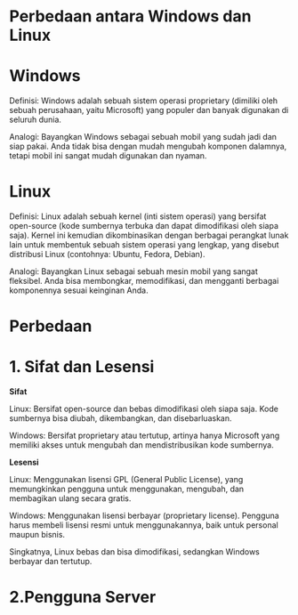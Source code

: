 # Perbedaan antara Windows dan Linux
# Windows 
Definisi: Windows adalah sebuah sistem operasi proprietary (dimiliki oleh sebuah perusahaan, yaitu Microsoft) yang populer dan banyak digunakan di seluruh dunia.

Analogi: Bayangkan Windows sebagai sebuah mobil yang sudah jadi dan siap pakai. Anda tidak bisa dengan mudah mengubah komponen dalamnya, tetapi mobil ini sangat mudah digunakan dan nyaman.
# Linux
Definisi: Linux adalah sebuah kernel (inti sistem operasi) yang bersifat open-source (kode sumbernya terbuka dan dapat dimodifikasi oleh siapa saja). Kernel ini kemudian dikombinasikan dengan berbagai perangkat lunak lain untuk membentuk sebuah sistem operasi yang lengkap, yang disebut distribusi Linux (contohnya: Ubuntu, Fedora, Debian).

Analogi: Bayangkan Linux sebagai sebuah mesin mobil yang sangat fleksibel. Anda bisa membongkar, memodifikasi, dan mengganti berbagai komponennya sesuai keinginan Anda.
# Perbedaan
# 1. Sifat dan Lesensi
**Sifat**

Linux: Bersifat open-source dan bebas dimodifikasi oleh siapa saja. Kode sumbernya bisa diubah, dikembangkan, dan disebarluaskan.

Windows: Bersifat proprietary atau tertutup, artinya hanya Microsoft yang memiliki akses untuk mengubah dan mendistribusikan kode sumbernya.

**Lesensi**

Linux: Menggunakan lisensi GPL (General Public License), yang memungkinkan pengguna untuk menggunakan, mengubah, dan membagikan ulang secara gratis.

Windows: Menggunakan lisensi berbayar (proprietary license). Pengguna harus membeli lisensi resmi untuk menggunakannya, baik untuk personal maupun bisnis.

Singkatnya, Linux bebas dan bisa dimodifikasi, sedangkan Windows berbayar dan tertutup.
# 2.Pengguna Server


            
     















